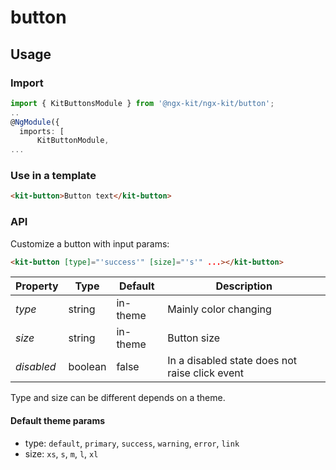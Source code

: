 # button

## Usage

### Import

```typescript
import { KitButtonsModule } from '@ngx-kit/ngx-kit/button';
..
@NgModule({
  imports: [
      KitButtonModule,
...
```

### Use in a template

```html
<kit-button>Button text</kit-button>
```

### API

Customize a button with input params:

```html
<kit-button [type]="'success'" [size]="'s'" ...></kit-button> 
```

| Property | Type | Default | Description |
| --- | --- | --- | --- |
| *type* | string | in-theme | Mainly color changing |
| *size* | string | in-theme | Button size |
| *disabled* | boolean | false | In a disabled state does not raise click event |

Type and size can be different depends on a theme.

#### Default theme params

* type: `default`, `primary`, `success`, `warning`, `error`, `link`
* size: `xs`, `s`, `m`, `l`, `xl`
